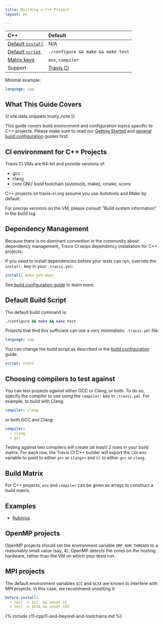 ```yaml
---
title: Building a C++ Project
layout: en

---
```


<div id="toc">
</div>

<aside markdown="block" class="ataglance">

| C++                                         | Default                                   |
|:--------------------------------------------|:------------------------------------------|
| [Default `install`](#Dependency-Management) | N/A                                       |
| [Default `script`](#Default-Build-Script)   | `./configure && make && make test`        |
| [Matrix keys](#Build-Matrix)                | `env`, `compiler`                         |
| Support                                     | [Travis CI](mailto:support@travis-ci.com) |

Minimal example:

```yaml
language: cpp
```

</aside>


## What This Guide Covers

{{ site.data.snippets.trusty_note }}

This guide covers build environment and configuration topics specific to C++
projects. Please make sure to read our [Getting Started](/user/getting-started/)
and [general build configuration](/user/customizing-the-build/) guides first.

## CI environment for C++ Projects

Travis CI VMs are 64-bit and provide versions of:

- gcc
- clang
- core GNU build toolchain (autotools, make), cmake, scons

C++ projects on travis-ci.org assume you use Autotools and Make by default.

For precise versions on the VM, please consult "Build system information" in the build log.

## Dependency Management

Because there is no dominant convention in the community about dependency
management, Travis CI skips dependency installation for C++ projects.

If you need to install dependencies before your tests can run, override the
`install:` key in your `.travis.yml`:

```yaml
install: make get-deps
```

See [build configuration guide](/user/customizing-the-build/) to learn more.

## Default Build Script

The default build command is:


```bash
./configure && make && make test
```

Projects that find this sufficient can use a very minimalistic `.travis.yml` file:

```yaml
language: cpp
```

You can change the build script as described in the [build
configuration](/user/customizing-the-build/) guide:

```yaml
script: scons
```

## Choosing compilers to test against

You can test projects against either GCC or Clang, or both. To do so,
specify the compiler to use using the `compiler:` key in `.travis.yml`. For
example, to build with Clang:

```yaml
compiler: clang
```

or both GCC and Clang:

```yaml
compiler:
  - clang
  - gcc
```

Testing against two compilers will create (at least) 2 rows in your build
matrix. For each row, the Travis CI C++ builder will export the `CXX` env
variable to point to either `g++` or `clang++` and `CC` to either `gcc` or
`clang`.

## Build Matrix

For C++ projects, `env` and `compiler` can be given as arrays
to construct a build matrix.

## Examples

- [Rubinius](https://github.com/rubinius/rubinius/blob/master/.travis.yml)

## OpenMP projects

OpenMP projects should set the environment variable `OMP_NUM_THREADS` to a reasonably small value (say, 4).
OpenMP detects the cores on the hosting hardware, rather than the VM on which your tests run.

## MPI projects

The default environment variables `$CC` and `$CXX` are known to interfere with MPI projects.
In this case, we recommend unsetting it:

```yaml
before_install:
  - test -n $CC  && unset CC
  - test -n $CXX && unset CXX
```

{% include c11-cpp11-and-beyond-and-toolchains.md %}
